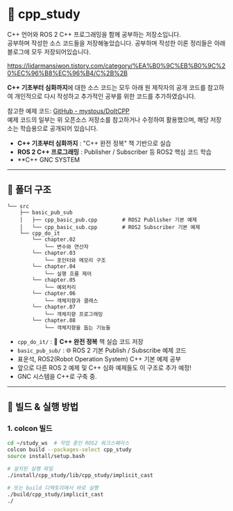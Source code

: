 # 📘 cpp_study

C++ 언어와 ROS 2 C++ 프로그래밍을 함께 공부하는 저장소입니다.  
공부하며 작성한 소스 코드들을 저장해놓았습니다. 
공부하며 작성한 이론 정리들은 아래 블로그에 모두 저장되어있습니다. 

https://lidarmansiwon.tistory.com/category/%EA%B0%9C%EB%B0%9C%20%EC%96%B8%EC%96%B4/C%2B%2B


**C++ 기초부터 심화까지**에 대한 소스 코드는 모두 아래 원 제작자의 공개 코드를 참고하여 개인적으로 다시 작성하고 추가적인 공부를 위한 코드를 추가하였습니다.

참고한 예제 코드: [GitHub - mystous/DoItCPP](https://github.com/mystous/DoItCPP)  
예제 코드의 일부는 위 오픈소스 저장소를 참고하거나 수정하여 활용했으며, 해당 저장소는 학습용으로 공개되어 있습니다.

- **C++ 기초부터 심화까지** : "C++ 완전 정복" 책 기반으로 실습
- **ROS 2 C++ 프로그래밍** : Publisher / Subscriber 등 ROS2 핵심 코드 학습
- **C++ GNC SYSTEM

---

## 📂 폴더 구조
```cpp_study
└── src
    ├── basic_pub_sub
    │   ├── cpp_basic_pub.cpp        # ROS2 Publisher 기본 예제
    │   └── cpp_basic_sub.cpp        # ROS2 Subscriber 기본 예제
    └── cpp_do_it
        └── chapter.02
            └── 변수와 연산자
        └── chapter.03
            └── 포인터와 메모리 구조
        └── chapter.04
            └── 실행 흐름 제어
        └── chapter.05
            └── 예외처리
        └── chapter.06
            └── 객체지향과 클래스
        └── chapter.07
            └── 객체지향 프로그래밍
        └── chapter.08
            └── 객체지향을 돕는 기능들

```
- `cpp_do_it/` : 📖 **C++ 완전 정복** 책 실습 코드 저장
- `basic_pub_sub/` : 🌐 ROS 2 기본 Publish / Subscribe 예제 코드
- 표운석, ROS2(Robot Operation System) C++ 기본 예제 공부
- 앞으로 다른 ROS 2 예제 및 C++ 심화 예제들도 이 구조로 추가 예정!
- GNC 시스템을 C++로 구축 중. 

---

## 🚀 빌드 & 실행 방법

### 1. colcon 빌드

```bash
cd ~/study_ws  # 작업 중인 ROS2 워크스페이스
colcon build --packages-select cpp_study
source install/setup.bash

# 설치된 실행 파일
./install/cpp_study/lib/cpp_study/implicit_cast

# 또는 build 디렉토리에서 바로 실행
./build/cpp_study/implicit_cast
./

